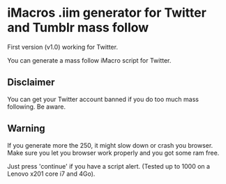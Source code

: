 # iMacros .iim generator for Twitter and Tumblr mass follow

First version (v1.0) working for Twitter.

You can generate a mass follow iMacro script for Twitter.


## Disclaimer

You can get your Twitter account banned if you do too much mass following. Be aware.


## Warning

If you generate more the 250, it might slow down or crash you browser. Make sure you let you browser work properly and you got some ram free.

Just press 'continue' if you have a script alert. (Tested up to 1000 on a Lenovo x201 core i7 and 4Go).